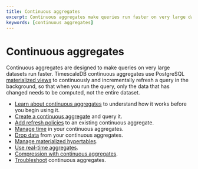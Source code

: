```yaml
---
title: Continuous aggregates
excerpt: Continuous aggregates make queries run faster on very large datasets
keywords: [continuous aggregates]
---
```


# Continuous aggregates
Continuous aggregates are designed to make queries on very large datasets run
faster. TimescaleDB continuous aggregates use
PostgreSQL [materialized views][postgres-materialized-views] to continuously and
incrementally refresh a query in the background, so that when you run the query,
only the data that has changed needs to be computed, not the entire dataset.

*   [Learn about continuous aggregates][about-caggs] to understand how it works
    before you begin using it.
*   [Create a continuous aggregate][cagg-create] and query it.
*   [Add refresh policies][cagg-autorefresh] to an existing continuous aggregate.
*   [Manage time][cagg-time] in your continuous aggregates.
*   [Drop data][cagg-drop] from your continuous aggregates.
*   [Manage materialized hypertables][cagg-mat-hypertables].
*   [Use real-time aggregates][cagg-realtime].
*   [Compression with continuous aggregates][cagg-compression].
*   [Troubleshoot][cagg-tshoot] continuous aggregates.

[about-caggs]: /timescaledb/:currentVersion:/how-to-guides/continuous-aggregates/about-continuous-aggregates
[cagg-autorefresh]: /timescaledb/:currentVersion:/how-to-guides/continuous-aggregates/refresh-policies
[cagg-compression]: /timescaledb/:currentVersion:/how-to-guides/continuous-aggregates/compression-on-continuous-aggregates
[cagg-create]: /timescaledb/:currentVersion:/how-to-guides/continuous-aggregates/create-a-continuous-aggregate
[cagg-drop]: /timescaledb/:currentVersion:/how-to-guides/continuous-aggregates/drop-data
[cagg-mat-hypertables]: /timescaledb/:currentVersion:/how-to-guides/continuous-aggregates/materialized-hypertables
[cagg-realtime]: /timescaledb/:currentVersion:/how-to-guides/continuous-aggregates/real-time-aggregates
[cagg-time]: /timescaledb/:currentVersion:/how-to-guides/continuous-aggregates/time
[cagg-tshoot]: /timescaledb/:currentVersion:/how-to-guides/continuous-aggregates/troubleshooting
[postgres-materialized-views]: https://www.postgresql.org/docs/current/rules-materializedviews.html
